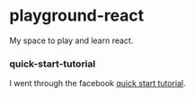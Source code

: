 # playground-react
My space to play and learn react.

### quick-start-tutorial

I went through the facebook [quick start tutorial](https://facebook.github.io/react/docs).

